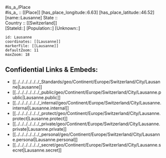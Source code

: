 ﻿---
location: [46.52,6.63] 
mapzoom: [7,12] 
mapmarker: city 
type: City
tags:
- geo/City


SpocWebEntityId: 31881
isDeleted: false
confidential: public

---
#is_a_/Place  
#is_a_ :: [[Place]] 
[has_place_longitude::6.63] 
[has_place_latitude::46.52] 
[name::Lausanne] 
State ::  
Country :: [[Switzerland]]  
[StateId::] 
[Population::] 
[Unknown::] 


```leaflet
id: Lausanne
coordinates: [[Lausanne]] 
markerFile: [[Lausanne]] 
defaultZoom: 11 
maxZoom: 18
```


## Confidential Links & Embeds: 
- [[../../../../../../_Standards/geo/Continent/Europe/Switzerland/City/Lausanne|Lausanne]] 
- [[../../../../../../_public/geo/Continent/Europe/Switzerland/City/Lausanne.public|Lausanne.public]] 
- [[../../../../../../_internal/geo/Continent/Europe/Switzerland/City/Lausanne.internal|Lausanne.internal]] 
- [[../../../../../../_protect/geo/Continent/Europe/Switzerland/City/Lausanne.protect|Lausanne.protect]] 
- [[../../../../../../_private/geo/Continent/Europe/Switzerland/City/Lausanne.private|Lausanne.private]] 
- [[../../../../../../_personal/geo/Continent/Europe/Switzerland/City/Lausanne.personal|Lausanne.personal]] 
- [[../../../../../../_secret/geo/Continent/Europe/Switzerland/City/Lausanne.secret|Lausanne.secret]] 
